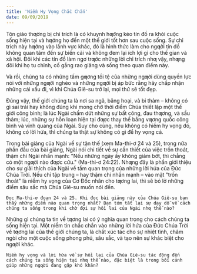 ```yaml
---
title: 'Niềm Hy Vọng Chắc Chắn'
date: 09/09/2019
---
```


Tôn giáo thƣờng bị chỉ trích là có khuynh hƣớng kéo tín đồ ra khỏi cuộc sống hiện tại và hƣớng họ đến một thế giới tốt hơn sau cuộc sống. Sự chỉ trích này hƣớng vào lãnh vực khác, đó là hình thức làm cho ngƣời tín đồ không quan tâm đến sự biến cải và không đem lại ích lợi gì cho thế gian và xã hội. Đôi khi các tín đồ làm ngơ trƣớc những lời chỉ trích nhƣ vậy, nhƣng đôi khi họ tu chỉnh, cố gắng rao giảng và sống theo quan điểm này.

Và rồi, chúng ta có những tấm gƣơng tồi tệ của những ngƣời dùng quyền lực nói với những ngƣời nghèo và những ngƣời bị áp bức rằng hãy chấp nhận những cái xấu đi, vì khi Chúa Giê-su trở lại, mọi thứ sẽ tốt đẹp.

Đúng vậy, thế giới chúng ta là nơi sa ngã, băng hoại, và bi thảm – không có gì sai trái hay không đúng khi mong chờ thời điểm Chúa thiết lập một thế giới công bình; là lúc Ngài chấm dứt những sự bất công, đau thƣơng, và sầu thảm; lúc, những sự hỗn loạn hiện tại đƣợc thay thế bằng vƣơng quốc công bình và vinh quang của Ngài. Suy cho cùng, nếu không có hiềm hy vọng đó, không có lời hứa, thì chúng ta thật sự không có gì để hy vọng cả.

Trong bài giảng của Ngài về sự tận thế (xem Ma-thi-ơ 24 và 25), trong nữa phần đầu của bài giảng, Ngài nói chi tiết về sự cần thiết của việc trốn thoát, thậm chí Ngài nhấn mạnh: "Nếu những ngày ấy không giảm bớt, thì chẳng có một ngƣời nào đƣợc cứu." (Ma-thi-ơ 24:22). Nhƣng đây là phần giới thiệu cho sự giải thích của Ngài về tầm quan trọng của những lời hứa của Đức Chúa Trời. Nếu chỉ tập trung – hay thậm chí nhấn mạnh – vào mặt "trốn thoát" là niềm hy vọng của Cơ Đốc nhân cho tƣơng lai, thì sẽ bỏ lở những điểm sâu sắc mà Chúa Giê-su muốn nói đến.

`Đọc Ma-thi-ơ đoạn 24 và 25. Khi đọc bài giảng này của Chúa Giê-su bạn thấy những điểm nào quan trọng nhất? Bạn tóm tắt lại sự dạy dỗ về cách chúng ta sống trong khi chờ đợi sự hồi lai của Ngài nhƣ thế nào?`

Những gì chúng ta tin về tƣơng lai có ý nghĩa quan trọng cho cách chúng ta sống hiện tại. Một niềm tin chắc chắn vào những lời hứa của Đức Chúa Trời về tƣơng lai của thế giới chúng ta, là chất xúc tác cho sự nhiệt tình, châm ngòi cho một cuộc sống phong phú, sâu sắc, và tạo nên sự khác biệt cho ngƣời khác.

`Niềm hy vọng và lời hứa về sự hồi lai của Chúa Giê-su tác động đến cách chúng ta sống hiện tại nhƣ thế nào, đặc biệt là trong bối cảnh giúp những ngƣời đang gặp khó khăn?`